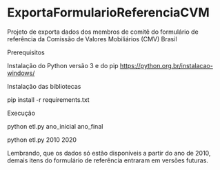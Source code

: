 # ExportaFormularioReferenciaCVM
Projeto de exporta dados dos membros de comitê do formulário de referência da Comissão de Valores Mobiliários (CMV) Brasil

Prerequisitos

Instalação do Python versão 3 e do pip
https://python.org.br/instalacao-windows/

Instalação das bibliotecas

pip install -r requirements.txt


Execução

python etl.py ano_inicial ano_final

python etl.py 2010 2020



Lembrando, que os dados só estão disponíveis a partir do ano de 2010, demais itens do formulário de referência entraram em versões futuras.
